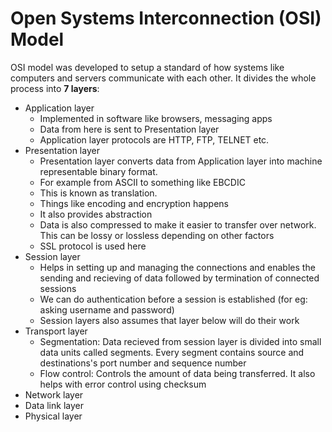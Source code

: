 # Open Systems Interconnection (OSI) Model

OSI model was developed to setup a standard of how systems like computers and servers communicate with each other.
It divides the whole process into **7 layers**:

- Application layer
  - Implemented in software like browsers, messaging apps
  - Data from here is sent to Presentation layer
  - Application layer protocols are HTTP, FTP, TELNET etc.
- Presentation layer
  - Presentation layer converts data from Application layer into machine representable binary format.
  - For example from ASCII to something like EBCDIC
  - This is known as translation.
  - Things like encoding and encryption happens
  - It also provides abstraction
  - Data is also compressed to make it easier to transfer over network. This can be lossy or lossless depending on other factors
  - SSL protocol is used here
- Session layer
  - Helps in setting up and managing the connections and enables the sending and recieving of data followed by termination of connected sessions
  - We can do authentication before a session is established (for eg: asking username and password)
  - Session layers also assumes that layer below will do their work
- Transport layer
  - Segmentation: Data recieved from session layer is divided into small data units called segments. 
    Every segment contains source and destinations's port number and sequence number
  - Flow control: Controls the amount of data being transferred.
    It also helps with error control using checksum 
- Network layer
- Data link layer
- Physical layer

